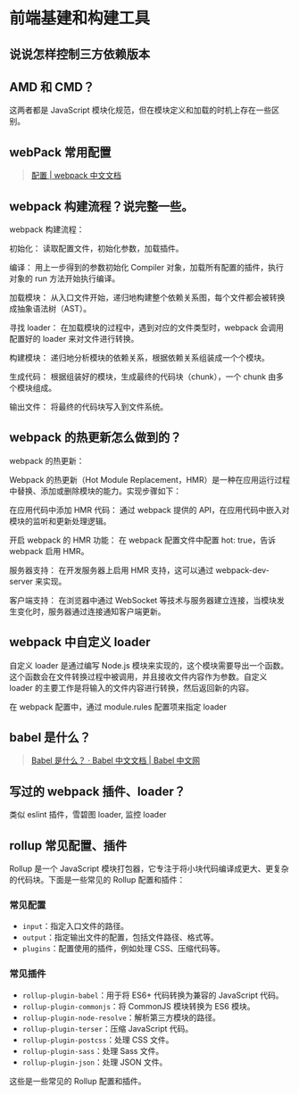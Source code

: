 # 前端基建和构建工具

## 说说怎样控制三方依赖版本

## AMD 和 CMD？

这两者都是 JavaScript 模块化规范，但在模块定义和加载的时机上存在一些区别。

## webPack 常用配置

> [配置 | webpack 中文文档](https://www.webpackjs.com/configuration/)

## webpack 构建流程？说完整一些。

webpack 构建流程：

初始化： 读取配置文件，初始化参数，加载插件。

编译： 用上一步得到的参数初始化 Compiler 对象，加载所有配置的插件，执行对象的 run 方法开始执行编译。

加载模块： 从入口文件开始，递归地构建整个依赖关系图，每个文件都会被转换成抽象语法树（AST）。

寻找 loader： 在加载模块的过程中，遇到对应的文件类型时，webpack 会调用配置好的 loader 来对文件进行转换。

构建模块： 递归地分析模块的依赖关系，根据依赖关系组装成一个个模块。

生成代码： 根据组装好的模块，生成最终的代码块（chunk），一个 chunk 由多个模块组成。

输出文件： 将最终的代码块写入到文件系统。

## webpack 的热更新怎么做到的？

webpack 的热更新：

Webpack 的热更新（Hot Module Replacement，HMR）是一种在应用运行过程中替换、添加或删除模块的能力。实现步骤如下：

在应用代码中添加 HMR 代码： 通过 webpack 提供的 API，在应用代码中嵌入对模块的监听和更新处理逻辑。

开启 webpack 的 HMR 功能： 在 webpack 配置文件中配置 hot: true，告诉 webpack 启用 HMR。

服务器支持： 在开发服务器上启用 HMR 支持，这可以通过 webpack-dev-server 来实现。

客户端支持： 在浏览器中通过 WebSocket 等技术与服务器建立连接，当模块发生变化时，服务器通过连接通知客户端更新。

## webpack 中自定义 loader

自定义 loader 是通过编写 Node.js 模块来实现的，这个模块需要导出一个函数。这个函数会在文件转换过程中被调用，并且接收文件内容作为参数。自定义 loader 的主要工作是将输入的文件内容进行转换，然后返回新的内容。

在 webpack 配置中，通过 module.rules 配置项来指定 loader

## babel 是什么？

> [Babel 是什么？ · Babel 中文文档 | Babel 中文网](https://www.babeljs.cn/docs/)

## 写过的 webpack 插件、loader？

类似 eslint 插件，雪碧图 loader, 监控 loader

## rollup 常见配置、插件

Rollup 是一个 JavaScript 模块打包器，它专注于将小块代码编译成更大、更复杂的代码块。下面是一些常见的 Rollup 配置和插件：

### 常见配置

- `input`：指定入口文件的路径。
- `output`：指定输出文件的配置，包括文件路径、格式等。
- `plugins`：配置使用的插件，例如处理 CSS、压缩代码等。

### 常见插件

- `rollup-plugin-babel`：用于将 ES6+ 代码转换为兼容的 JavaScript 代码。
- `rollup-plugin-commonjs`：将 CommonJS 模块转换为 ES6 模块。
- `rollup-plugin-node-resolve`：解析第三方模块的路径。
- `rollup-plugin-terser`：压缩 JavaScript 代码。
- `rollup-plugin-postcss`：处理 CSS 文件。
- `rollup-plugin-sass`：处理 Sass 文件。
- `rollup-plugin-json`：处理 JSON 文件。

这些是一些常见的 Rollup 配置和插件。